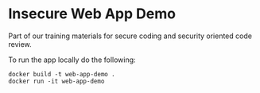 Insecure Web App Demo
=====================

Part of our training materials for secure coding and security oriented code review.


To run the app locally do the following:
```
docker build -t web-app-demo .
docker run -it web-app-demo
```

